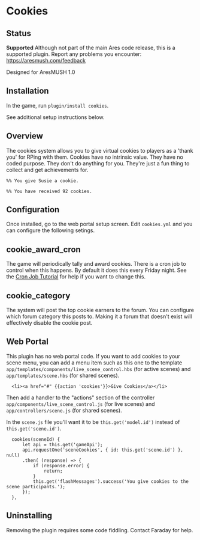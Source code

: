 # Cookies

## Status

**Supported** Although not part of the main Ares code release, this is a supported plugin.  Report any problems you encounter: https://aresmush.com/feedback

Designed for AresMUSH 1.0

## Installation

In the game, run `plugin/install cookies`.

See additional setup instructions below.

## Overview

The cookies system allows you to give virtual cookies to players as a 'thank you' for RPing with them.  Cookies have no intrinsic value.  They have no coded purpose.  They don't do anything for you.  They're just a fun thing to collect and get achievements for.

    %% You give Susie a cookie.
    
    %% You have received 92 cookies.

## Configuration

Once installed, go to the web portal setup screen.  Edit `cookies.yml` and you can configure the following setings.

## cookie_award_cron

The game will periodically tally and award cookies.  There is a cron job to control when this happens.  By default it does this every Friday night.  See the [Cron Job Tutorial](http://www.aresmush.com/tutorials/code/cron.html) for help if you want to change this.

## cookie_category

The system will post the top cookie earners to the forum.  You can configure which forum category this posts to.  Making it a forum that doesn't exist will effectively disable the cookie post.

## Web Portal

This plugin has no web portal code.  If you want to add cookies to your scene menu, you can add a menu item such as this one to the template `app/templates/components/live_scene_control.hbs` (for active scenes) and `app/templates/scene.hbs` (for shared scenes).

      <li><a href="#" {{action 'cookies'}}>Give Cookies</a></li>

Then add a handler to the "actions" section of the controller `app/components/live_scene_control.js` (for live scenes) and `app/controllers/scene.js` (for shared scenes). 

In the `scene.js` file you'll want it to be `this.get('model.id')` instead of `this.get('scene.id')`.

      cookies(sceneId) {
          let api = this.get('gameApi');
          api.requestOne('sceneCookies', { id: this.get('scene.id') }, null)
          .then( (response) => {
              if (response.error) {
                  return;
              }
              this.get('flashMessages').success('You give cookies to the scene participants.');
          });
      },

## Uninstalling

Removing the plugin requires some code fiddling.  Contact Faraday for help.